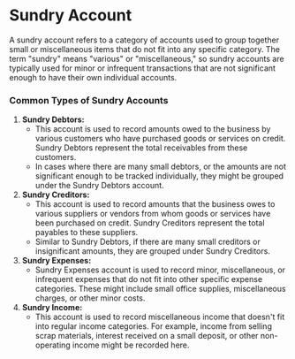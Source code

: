 # Sundry Account

A sundry account refers to a category of accounts used to group together small or miscellaneous items that do not fit into any specific category. The term "sundry" means "various" or "miscellaneous," so sundry accounts are typically used for minor or infrequent transactions that are not significant enough to have their own individual accounts.

### Common Types of Sundry Accounts

1. **Sundry Debtors:**
   * This account is used to record amounts owed to the business by various customers who have purchased goods or services on credit. Sundry Debtors represent the total receivables from these customers.
   * In cases where there are many small debtors, or the amounts are not significant enough to be tracked individually, they might be grouped under the Sundry Debtors account.
2. **Sundry Creditors:**
   * This account is used to record amounts that the business owes to various suppliers or vendors from whom goods or services have been purchased on credit. Sundry Creditors represent the total payables to these suppliers.
   * Similar to Sundry Debtors, if there are many small creditors or insignificant amounts, they are grouped under Sundry Creditors.
3. **Sundry Expenses:**
   * Sundry Expenses account is used to record minor, miscellaneous, or infrequent expenses that do not fit into other specific expense categories. These might include small office supplies, miscellaneous charges, or other minor costs.
4. **Sundry Income:**
   * This account is used to record miscellaneous income that doesn't fit into regular income categories. For example, income from selling scrap materials, interest received on a small deposit, or other non-operating income might be recorded here.



